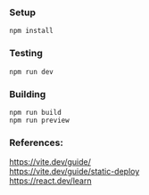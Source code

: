 
### Setup
```
npm install
```
### Testing
```
npm run dev
```

### Building
```
npm run build
npm run preview
```

### References:
https://vite.dev/guide/  
https://vite.dev/guide/static-deploy  
https://react.dev/learn  